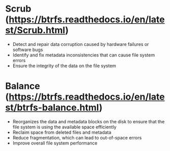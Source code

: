 # Scrub (https://btrfs.readthedocs.io/en/latest/Scrub.html)
- Detect and repair data corruption caused by hardware failures or software bugs
- Identify and fix metadata inconsistencies that can cause file system errors
- Ensure the integrity of the data on the file system
   
# Balance (https://btrfs.readthedocs.io/en/latest/btrfs-balance.html)
- Reorganizes the data and metadata blocks on the disk to ensure that the file system is using the available space efficiently
- Reclaim space from deleted files and metadata
- Reduce fragmentation, which can lead to out-of-space errors
- Improve overall file system performance
